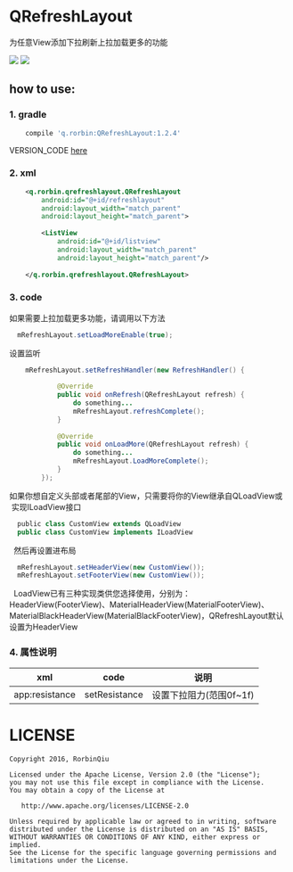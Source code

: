 # QRefreshLayout
为任意View添加下拉刷新上拉加载更多的功能

![](https://github.com/qstumn/QRefreshLayout/blob/master/demo.gif?raw=true)       ![](https://github.com/qstumn/QRefreshLayout/blob/master/demo2.gif?raw=true)


## how to use:
### 1. gradle
```groovy
    compile 'q.rorbin:QRefreshLayout:1.2.4'  
```
VERSION_CODE [here](https://github.com/qstumn/RefreshLayout/releases)
### 2. xml
```xml
    <q.rorbin.qrefreshlayout.QRefreshLayout
        android:id="@+id/refreshlayout"
        android:layout_width="match_parent"
        android:layout_height="match_parent">
        
        <ListView 
            android:id="@+id/listview"
            android:layout_width="match_parent"
            android:layout_height="match_parent"/>
            
    </q.rorbin.qrefreshlayout.QRefreshLayout>
```

### 3. code
  
   如果需要上拉加载更多功能，请调用以下方法
```java
  mRefreshLayout.setLoadMoreEnable(true);
```

   设置监听 
```java
    mRefreshLayout.setRefreshHandler(new RefreshHandler() {
    
            @Override
            public void onRefresh(QRefreshLayout refresh) {
                do something...
                mRefreshLayout.refreshComplete();
            }
            
            @Override
            public void onLoadMore(QRefreshLayout refresh) {
                do something...
                mRefreshLayout.LoadMoreComplete();
            }
        });
```
  如果你想自定义头部或者尾部的View，只需要将你的View继承自QLoadView或
  实现ILoadView接口
```java
  public class CustomView extends QLoadView
  public class CustomView implements ILoadView
```
  
   然后再设置进布局
  
```java
  mRefreshLayout.setHeaderView(new CustomView());
  mRefreshLayout.setFooterView(new CustomView());
```
  
   LoadView已有三种实现类供您选择使用，分别为：HeaderView(FooterView)、MaterialHeaderView(MaterialFooterView)、MaterialBlackHeaderView(MaterialBlackFooterView)，QRefreshLayout默认设置为HeaderView
 
### 4. 属性说明
 
 xml | code | 说明
 --- | --- | ---
 app:resistance | setResistance | 设置下拉阻力(范围0f~1f)
 
# LICENSE
```
Copyright 2016, RorbinQiu

Licensed under the Apache License, Version 2.0 (the "License");
you may not use this file except in compliance with the License.
You may obtain a copy of the License at

   http://www.apache.org/licenses/LICENSE-2.0

Unless required by applicable law or agreed to in writing, software
distributed under the License is distributed on an "AS IS" BASIS,
WITHOUT WARRANTIES OR CONDITIONS OF ANY KIND, either express or implied.
See the License for the specific language governing permissions and
limitations under the License.
```
